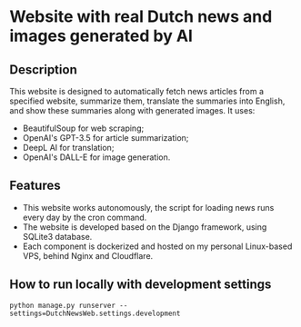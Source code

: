 # Website with real Dutch news and images generated by AI

## Description

This website is designed to automatically fetch news articles from a specified website, summarize them, translate the
summaries into English, and show these summaries along with generated images.
It uses:
- BeautifulSoup for web scraping;
- OpenAI's GPT-3.5 for article summarization;
- DeepL AI for translation;
- OpenAI's DALL-E for image generation.


## Features

- This website works autonomously, the script for loading news runs every day by the cron command.
- The website is developed based on the Django framework, using SQLite3 database.
- Each component is dockerized and hosted on my personal Linux-based VPS, behind Nginx and Cloudflare.

## How to run locally with development settings

`python manage.py runserver --settings=DutchNewsWeb.settings.development`
